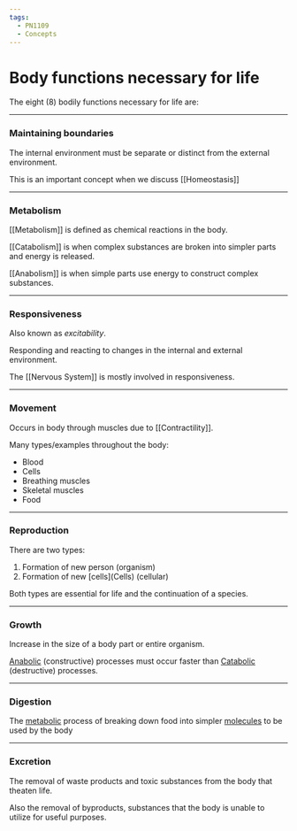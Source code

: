```yaml
---
tags:
  - PN1109
  - Concepts
---
```


# Body functions necessary for life

The eight (8) bodily functions necessary for life are:

---

### Maintaining boundaries

The internal environment must be separate or distinct from the external environment.

This is an important concept when we discuss [[Homeostasis]]

---

### Metabolism

[[Metabolism]] is defined as chemical reactions in the body.

[[Catabolism]] is when complex substances are broken into simpler parts and energy is released.

[[Anabolism]] is when simple parts use energy to construct complex substances.

---

### Responsiveness

Also known as *excitability*.

Responding and reacting to changes in the internal and external environment.

The [[Nervous System]] is mostly involved in responsiveness.

---

### Movement

Occurs in body through muscles due to [[Contractility]].

Many types/examples throughout the body:
<ul>
  <li>Blood</li>
  <li>Cells</li>
  <li>Breathing muscles</li>
  <li>Skeletal muscles</li>
  <li>Food</li>
</ul>

---

### Reproduction

There are two types:
<ol> 
  <li>Formation of new person (organism)</li>
  <li>Formation of new [cells](Cells) (cellular)</li>
</ol>

Both types are essential for life and the continuation of a species.

---

### Growth

Increase in the size of a body part or entire organism.

[Anabolic](Anabolism.md) (constructive) processes must occur faster than [Catabolic](Catabolism.md) (destructive) processes.

---

### Digestion

The [metabolic](Metabolism.md) process of breaking down food into simpler [molecules](Molecule.md) to be used by the body

---

### Excretion

The removal of waste products and toxic substances from the body that theaten life.

Also the removal of byproducts, substances that the body is unable to utilize for useful purposes.

